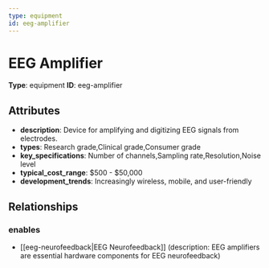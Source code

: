 ```yaml
---
type: equipment
id: eeg-amplifier
---
```


# EEG Amplifier

**Type**: equipment
**ID**: eeg-amplifier

## Attributes

- **description**: Device for amplifying and digitizing EEG signals from electrodes.
- **types**: Research grade,Clinical grade,Consumer grade
- **key_specifications**: Number of channels,Sampling rate,Resolution,Noise level
- **typical_cost_range**: $500 - $50,000
- **development_trends**: Increasingly wireless, mobile, and user-friendly

## Relationships

### enables

- [[eeg-neurofeedback|EEG Neurofeedback]] (description: EEG amplifiers are essential hardware components for EEG neurofeedback)

